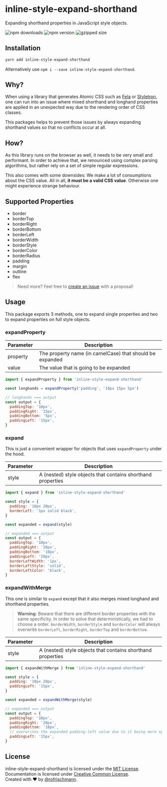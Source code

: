 # inline-style-expand-shorthand

Expanding shorthand properties in JavaScript style objects.

<img alt="npm downloads" src="https://img.shields.io/npm/dm/inline-style-expand-shorthand.svg"> <img alt="npm version" src="https://badge.fury.io/js/inline-style-expand-shorthand.svg"> <img alt="gzipped size" src="https://img.shields.io/bundlephobia/minzip/inline-style-expand-shorthand.svg?colorB=4c1&label=gzipped%20size">

## Installation

```sh
yarn add inline-style-expand-shorthand
```

Alternatively use `npm i --save inline-style-expand-shorthand`.

## Why?

When using a library that generates Atomic CSS such as [Fela](http://fela.js.org) or [Styletron](https://www.styletron.org), one can run into an issue where mixed shorthand and longhand properties are applied in an unexpected way due to the rendering order of CSS classes.

This packages helps to prevent those issues by always expanding shorthand values so that no conflicts occur at all.

## How?

As this library runs on the browser as well, it needs to be very small and performant. In order to achieve that, we renounced using complex parsing algorithms, but rather rely on a set of simple regular expressions.

This also comes with some downsides: We make a lot of consumptions about the CSS value. All in all, **it must be a valid CSS value**. Otherwise one might experience strange behaviour.

## Supported Properties

- border
- borderTop
- borderRight
- borderBottom
- borderLeft
- borderWidth
- borderStyle
- borderColor
- borderRadius
- padding
- margin
- outline
- flex

> Need more? Feel free to [create an issue](https://github.com/rofrischmann/inline-style-expand-shorthand/issues/new) with a proposal!

## Usage

This package exports 3 methods, one to expand single properties and two to expand properties on full style objects.

### expandProperty

| Parameter  | Description                                              |
| ---------- | -------------------------------------------------------- |
| property   | The property name (in camelCase) that should be expanded |
| value      | The value that is going to be expanded                   |

```js
import { expandProperty } from 'inline-style-expand-shorthand'

const longhands = expandProperty('padding', '10px 15px 5px')

// longhands === output
const output = {
  paddingTop: '10px',
  paddingRight: '15px',
  paddingBottom: '5px',
  paddingLeft: '15px',
}
```

### expand

This is just a convenient wrapper for objects that uses `expandProperty` under the hood.

| Parameter  | Description                                                 |
| ---------- | ----------------------------------------------------------- |
| style      | A (nested) style objects that contains shorthand properties |

```js
import { expand } from 'inline-style-expand-shorthand'

const style = {
  padding: '10px 20px',
  borderLeft: '1px solid black',
}

const expanded = expand(style)

// expanded === output
const output = {
  paddingTop: '10px',
  paddingRight: '20px',
  paddingBottom: '10px',
  paddingLeft: '20px',
  borderLeftWidth: '1px',
  borderLeftStyle: 'solid',
  borderLeftColor: 'black',
}
```

### expandWithMerge

This one is similar to `expand` except that it also merges mixed longhand and shorthand properties.

> **Warning**: Beware that there are different border properties with the same specificity. In order to solve that deterministically, we had to choose a order. `borderWidth`, `borderStyle` and `borderColor` will always overwrite `borderLeft`, `borderRight`, `borderTop` and `borderBottom`.

| Parameter  | Description                                                 |
| ---------- | ----------------------------------------------------------- |
| style      | A (nested) style objects that contains shorthand properties |

```js
import { expandWithMerge } from 'inline-style-expand-shorthand'

const style = {
  padding: '10px 20px',
  paddingLeft: '15px',
}

const expanded = expandWithMerge(style)

// expanded === output
const output = {
  paddingTop: '10px',
  paddingRight: '20px',
  paddingBottom: '10px',
  // overwrites the expanded padding-left value due to it being more specific
  paddingLeft: '15px',
}
```

## License

inline-style-expand-shorthand is licensed under the [MIT License](http://opensource.org/licenses/MIT).<br>
Documentation is licensed under [Creative Common License](http://creativecommons.org/licenses/by/4.0/).<br>
Created with ♥ by [@rofrischmann](http://rofrischmann.de).
